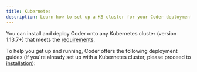 ```yaml
---
title: Kubernetes
description: Learn how to set up a K8 cluster for your Coder deployment.
---
```


You can install and deploy Coder onto any Kubernetes cluster (version 1.13.7+)
that meets the [requirements](../requirements.md).

To help you get up and running, Coder offers the following deployment guides (if
you're already set up with a Kubernetes cluster, please proceed to
[installation](../installation.md)):

<children></children>
